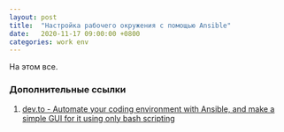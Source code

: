```yaml
---
layout: post
title:  "Настройка рабочего окружения с помощью Ansible"
date:   2020-11-17 09:00:00 +0800
categories: work env
---
```


На этом все.

### Дополнительные ссылки

1. [dev.to - Automate your coding environment with Ansible, and make a simple GUI for it using only bash scripting](https://dev.to/meseta/automate-your-coding-environment-with-ansible-and-make-a-simple-gui-for-it-using-only-bash-scripting-3742)
